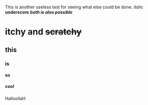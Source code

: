 This is another useless test for seeing what else could be done.
_italic_ __underscore__ **_both is also possible_**
# itchy and ~~scratchy~~

## this
### is 
#### so
##### cool
 
HalloollaH
